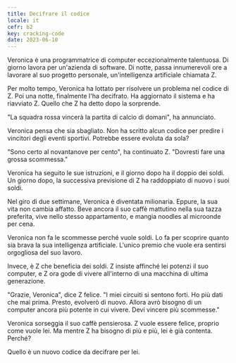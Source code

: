 ```yaml
---
title: Decifrare il codice
locale: it
cefr: b2
key: cracking-code
date: 2023-06-10
---
```


Veronica è una programmatrice di computer eccezionalmente talentuosa. Di giorno lavora per un'azienda di software. Di notte, passa innumerevoli ore a lavorare al suo progetto personale, un'intelligenza artificiale chiamata Z.

Per molto tempo, Veronica ha lottato per risolvere un problema nel codice di Z. Poi una notte, finalmente l'ha decifrato. Ha aggiornato il sistema e ha riavviato Z. Quello che Z ha detto dopo la sorprende.

"La squadra rossa vincerà la partita di calcio di domani", ha annunciato.

Veronica pensa che sia sbagliato. Non ha scritto alcun codice per predire i vincitori degli eventi sportivi. Potrebbe essere evoluta da sola?

"Sono certo al novantanove per cento", ha continuato Z. "Dovresti fare una grossa scommessa."

Veronica ha seguito le sue istruzioni, e il giorno dopo ha il doppio dei soldi. Un giorno dopo, la successiva previsione di Z ha raddoppiato di nuovo i suoi soldi.

Nel giro di due settimane, Veronica è diventata milionaria. Eppure, la sua vita non cambia affatto. Beve ancora il suo caffè mattutino nella sua tazza preferita, vive nello stesso appartamento, e mangia noodles al microonde per cena.

Veronica non fa le scommesse perché vuole soldi. Lo fa per scoprire quanto sia brava la sua intelligenza artificiale. L'unico premio che vuole era sentirsi orgogliosa del suo lavoro.

Invece, è Z che beneficia dei soldi. Z insiste affinché lei potenzi il suo computer, e Z ora gode di vivere all'interno di una macchina di ultima generazione.

"Grazie, Veronica", dice Z felice. "I miei circuiti si sentono forti. Ho più dati che mai prima. Presto, evolverò di nuovo. Allora avrò bisogno di un computer ancora più potente in cui vivere. Devi vincere più scommesse."

Veronica sorseggia il suo caffè pensierosa. Z vuole essere felice, proprio come vuole lei. Ma mentre Z ha bisogno di più e più, lei è già contenta. Perché?

Quello è un nuovo codice da decifrare per lei.